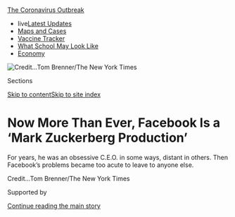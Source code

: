 <div id="app">

<div>

<div>

<div>

</div>

<div data-aria-hidden="false">

<div id="site-content" data-role="main">

<div>

<div class="css-1aor85t" style="opacity:0.000000001;z-index:-1;visibility:hidden">

<div class="css-1hqnpie">

<div class="css-epjblv">

<span class="css-17xtcya">[Technology](/section/technology)</span><span class="css-x15j1o">|</span><span class="css-fwqvlz">Now
More Than Ever, Facebook Is a ‘Mark Zuckerberg
Production’</span>

</div>

<div class="css-k008qs">

<div class="css-1iwv8en">

<span class="css-18z7m18"></span>

<div>

</div>

</div>

<span class="css-1n6z4y"></span>

<div class="css-1705lsu">

<div class="css-4xjgmj">

<div class="css-4skfbu" data-role="toolbar" data-aria-label="Social Media Share buttons, Save button, and Comments Panel with current comment count" data-testid="share-tools">

  - 
  - 
  - 
  - 
    
    <div class="css-6n7j50">
    
    </div>

  - 

</div>

</div>

</div>

</div>

</div>

</div>

<div id="NYT_TOP_BANNER_REGION" class="css-11qgg8s">

<div>

<div id="styln-prism-menu-1592847958612" class="section interactive-content interactive-size-medium css-1du2ztb">

<div class="css-17ih8de interactive-body">

<div id="scroll-container" class="css-1gj85ro">

[<span class="styln-title-wrap"><span class="css-1pje3qr">The
Coronavirus</span><span class="css-1pje3qr">
Outbreak</span></span>](https://www.nytimes3xbfgragh.onion/news-event/coronavirus?action=click&pgtype=Article&state=default&region=TOP_BANNER&context=storylines_menu)

  - <span class="css-kqxiym" data-emphasize="true">live</span>[Latest
    Updates](https://www.nytimes3xbfgragh.onion/2020/08/01/world/coronavirus-covid-19.html?action=click&pgtype=Article&state=default&region=TOP_BANNER&context=storylines_menu)
  - [Maps and
    Cases](https://www.nytimes3xbfgragh.onion/interactive/2020/us/coronavirus-us-cases.html?action=click&pgtype=Article&state=default&region=TOP_BANNER&context=storylines_menu)
  - [Vaccine
    Tracker](https://www.nytimes3xbfgragh.onion/interactive/2020/science/coronavirus-vaccine-tracker.html?action=click&pgtype=Article&state=default&region=TOP_BANNER&context=storylines_menu)
  - [What School May Look
    Like](https://www.nytimes3xbfgragh.onion/interactive/2020/07/29/us/schools-reopening-coronavirus.html?action=click&pgtype=Article&state=default&region=TOP_BANNER&context=storylines_menu)
  - [Economy](https://www.nytimes3xbfgragh.onion/live/2020/07/31/business/stock-market-today-coronavirus?action=click&pgtype=Article&state=default&region=TOP_BANNER&context=storylines_menu)

</div>

</div>

</div>

</div>

</div>

<div id="fullBleedHeaderContent">

<div class="css-1mre5cn">

![<span class="css-cnj6d5 e1z0qqy90" itemprop="copyrightHolder"><span class="css-1ly73wi e1tej78p0">Credit...</span><span><span>Tom
Brenner/The New York
Times</span></span></span>](https://static01.graylady3jvrrxbe.onion/images/2020/05/17/business/00zuck-sub/merlin_159071070_4d828857-4686-40bc-89f4-dcba28775807-articleLarge.jpg?quality=75&auto=webp&disable=upscale)

</div>

<div class="css-hy7cq4">

<div class="css-6cn7ki">

<div class="NYTAppHideMasthead css-1bcu9v6 e1suatyy0">

<div class="section css-1o1qe8k e1suatyy2">

<div class="css-cu5p7t er09x8g0">

<div class="css-6n7j50">

</div>

<span class="css-1dv1kvn">Sections</span>

[Skip to content](#site-content)[Skip to site index](#site-index)

</div>

<div class="css-10698na e1huz5gh0">

</div>

</div>

</div>

<div class="css-1sojcmr ehdk2mb0">

# Now More Than Ever, Facebook Is a ‘Mark Zuckerberg Production’

</div>

For years, he was an obsessive C.E.O. in some ways, distant in others.
Then Facebook’s problems became too acute to leave to anyone
else.

</div>

</div>

<div class="css-nwzfg5 e1gnum310">

<span class="css-1f9pvn2 technology"></span><span class="css-cnj6d5 e1z0qqy90" itemprop="copyrightHolder"><span class="css-1ly73wi e1tej78p0">Credit...</span><span><span>Tom
Brenner/The New York Times</span></span></span>

</div>

<div id="sponsor-wrapper" class="css-1hyfx7x">

<div id="sponsor-slug" class="css-19vbshk">

Supported by

</div>

[Continue reading the main
story](#after-sponsor)

<div id="sponsor" class="ad sponsor-wrapper" style="text-align:center;height:100%;display:block">

</div>

<div id="after-sponsor">

</div>

</div>

<div class="css-1wx1auc e1gnum311">

<div class="css-18e8msd">

<div class="css-otjvjh epjyd6m0">

<div class="css-nmf14i ey68jwv0" data-aria-hidden="true">

[![Mike
Isaac](https://static01.graylady3jvrrxbe.onion/images/2018/02/16/multimedia/author-mike-isaac/author-mike-isaac-thumbLarge.jpg
"Mike Isaac")](https://www.nytimes3xbfgragh.onion/by/mike-isaac)[![Sheera
Frenkel](https://static01.graylady3jvrrxbe.onion/images/2018/06/14/multimedia/author-sheera-frenkel/author-sheera-frenkel-thumbLarge.png
"Sheera Frenkel")](https://www.nytimes3xbfgragh.onion/by/sheera-frenkel)[![Cecilia
Kang](https://static01.graylady3jvrrxbe.onion/images/2019/01/29/multimedia/author-cecilia-kang/author-cecilia-kang-thumbLarge.png
"Cecilia Kang")](https://www.nytimes3xbfgragh.onion/by/cecilia-kang)

</div>

<div class="css-1baulvz">

By [<span class="css-1baulvz" itemprop="name">Mike
Isaac</span>](https://www.nytimes3xbfgragh.onion/by/mike-isaac),
[<span class="css-1baulvz" itemprop="name">Sheera
Frenkel</span>](https://www.nytimes3xbfgragh.onion/by/sheera-frenkel)
and [<span class="css-1baulvz last-byline" itemprop="name">Cecilia
Kang</span>](https://www.nytimes3xbfgragh.onion/by/cecilia-kang)

</div>

</div>

  - 
    
    <div class="css-ld3wwf e16638kd2">
    
    Published May 16, 2020Updated July 8,
    2020
    
    </div>

  - 
    
    <div class="css-4xjgmj">
    
    <div class="css-pvvomx" data-role="toolbar" data-aria-label="Social Media Share buttons, Save button, and Comments Panel with current comment count" data-testid="share-tools">
    
      - 
      - 
      - 
      - 
        
        <div class="css-6n7j50">
        
        </div>
    
      - 
    
    </div>
    
    </div>

</div>

</div>

</div>

<div class="section meteredContent css-1r7ky0e" name="articleBody" itemprop="articleBody">

<div class="audioFigureHeading">

### Listen to This Article

<span class="css-16qbtva">Audio Recording by Audm</span>

</div>

<div class="css-qe9gm7">

<div>

</div>

</div>

<div class="css-1fanzo5 StoryBodyCompanionColumn">

<div class="css-53u6y8">

*To hear more audio stories from publishers like The New York Times,
download* [*Audm for iPhone or
Android*](https://www.audm.com/?utm_source=nyt&utm_medium=embed&utm_campaign=facebook_zuckerberg_production)*.*

SAN FRANCISCO — On Jan. 27, at a regularly scheduled Monday morning
meeting with top executives at
[Facebook](https://www.nytimes3xbfgragh.onion/2020/05/21/technology/facebook-remote-work-coronavirus.html),
[Mark
Zuckerberg](https://www.nytimes3xbfgragh.onion/2020/06/02/technology/zuckerberg-defends-facebook-trump-posts.html)
turned the agenda to the coronavirus. For weeks, he told his staff, he
had been hearing from global health care experts that the virus had the
makings of a pandemic, and now Facebook needed to prepare for a
worst-case scenario — one in which the company’s ability to [combat
misinformation](https://www.nytimes3xbfgragh.onion/2020/03/08/technology/coronavirus-misinformation-social-media.html),
scammers and conspiracy theorists would be tested as never before.

To start, Mr. Zuckerberg said, the company should take some of the tools
it had developed to fight 2020 election garbage and attempt to retool
them for the pathogen. He asked executives in charge of every department
to develop plans for responding to a global outbreak by the end of the
week.

The meeting, described by two people who attended it, helped vault
Facebook ahead of other companies — and even some governments — in
preparing for Covid-19. And it exemplified a change in how the
36-year-old is running the company he founded.

Since the day he coded the words “a Mark Zuckerberg production” onto
every blue-and-white Facebook page, he has been the singular face of the
social network. But to an extent not widely appreciated outside Silicon
Valley, Mr. Zuckerberg has long been a kind of binary chief executive —
extraordinarily involved in some aspects of the business, and virtually
hands-off in areas that he finds less interesting.

</div>

</div>

<div class="css-1fanzo5 StoryBodyCompanionColumn">

<div class="css-53u6y8">

The beginning of the end of Mr. Zuckerberg’s distanced leadership came
on Nov. 8, 2016, with the election of Donald Trump. From that moment, a
relentless series of crises — his casual dismissal of concerns over fake
news as “[a pretty crazy
idea](https://www.theguardian.com/technology/2016/nov/10/facebook-fake-news-us-election-mark-zuckerberg-donald-trump)”;
revelations that the platform had been used as a plaything for
[state-sponsored
espionage](https://www.nytimes3xbfgragh.onion/2017/09/07/us/politics/russia-facebook-twitter-election.html);
the [Cambridge Analytica
scandal](https://www.nytimes3xbfgragh.onion/2018/04/04/us/politics/cambridge-analytica-scandal-fallout.html)
— jolted Mr. Zuckerberg to tighten his grip.

Many of his consolidation tactics have been highly visible: He replaced
the outside founders of Instagram and WhatsApp with loyalists, and he
refashioned Facebook’s already-friendly board to be even more
deferential, swapping out five of its nine members.

</div>

</div>

<div class="css-79elbk" data-testid="photoviewer-wrapper">

<div class="css-z3e15g" data-testid="photoviewer-wrapper-hidden">

</div>

<div class="css-1a48zt4 ehw59r15" data-testid="photoviewer-children">

![<span class="css-16f3y1r e13ogyst0" data-aria-hidden="true">Sheryl
Sandberg testifies before the Senate. Mr. Zuckerberg’s more hands-on
approach has effectively sidelined the most high-profile woman in
technology.</span><span class="css-cnj6d5 e1z0qqy90" itemprop="copyrightHolder"><span class="css-1ly73wi e1tej78p0">Credit...</span><span>Tom
Brenner for The New York
Times</span></span>](https://static01.graylady3jvrrxbe.onion/images/2020/05/17/business/00zuck3/merlin_152318454_1f864ee5-2334-49a4-8143-aadf99de5330-articleLarge.jpg?quality=75&auto=webp&disable=upscale)

</div>

</div>

<div class="css-1fanzo5 StoryBodyCompanionColumn">

<div class="css-53u6y8">

With the attention of a quarter of the world’s population to sell to
advertisers, Facebook is so colossal that org-chart moves have the
effect of creating powerful new characters on the global policy stage.
Mr. Zuckerberg has elevated lieutenants to win over hostile territories
— the Republican operative Joel Kaplan in Washington, and the former
deputy prime minister of Britain, Sir Nicholas Clegg, in the eurozone.
And his more hands-on approach has caused, by the zero-sum logic of
corporate clout, an effective sidelining of Sheryl Sandberg, his chief
operating officer and the most high-profile woman in technology.

Now, the coronavirus has presented Mr. Zuckerberg with the opportunity
to demonstrate that he has grown into his responsibilities as a leader —
a 180-degree turn from the aloof days of 2016. It’s given him the chance
to lead 50,000 employees through a crisis that, for once, is not of
their own making. And seizing the moment might allow Mr. Zuckerberg to
prove a thesis that he truly believes: That if one sees past its
capacity for destruction, Facebook can be a force for good.

</div>

</div>

<div class="css-1fanzo5 StoryBodyCompanionColumn">

<div class="css-53u6y8">

“Mark has taken an active role in the leadership of Facebook from its
founding through to today,” Dave Arnold, a company spokesman, said in an
emailed statement. “We’re fortunate to have such engaged leaders,
including Mark, Sheryl and the entire leadership team. Facebook is a
better company for it.”

The revamp has not gone without incident. In early May, Facebook
struggled with how to handle a viral conspiracy video known as
“[Plandemic](https://www.nytimes3xbfgragh.onion/2020/05/09/technology/plandemic-judy-mikovitz-coronavirus-disinformation.html),”
waffling as the footage spread to the screens of millions of users. Last
week, reporters at the Detroit Metro Times showed that the company was
blind to [assassination-stoking
activity](https://www.metrotimes.com/news-hits/archives/2020/05/11/whitmer-becomes-target-of-dozens-of-threats-on-private-facebook-groups-ahead-of-armed-rally-in-lansing)
on pages with 400,000 members.

Still, for Mr. Zuckerberg, the pandemic has the potential to be a more
favorable backdrop than what 2020 would have ordinarily been dominated
by — the presidential election and the difficulties of policing
political speech.

In theory, the crisis plays to some of his strengths. Through his
personal philanthropy, the Chan Zuckerberg Initiative, he has long been
interested in curing and preventing disease. Covid is borderless, like
Facebook itself, and will require a supranational response at a scale
few other organizations are equipped to handle. Solutions, if they ever
come, will be grounded in science and not emotion or
politics.

<div id="NYT_MAIN_CONTENT_1_REGION" class="css-9tf9ac">

<div>

<div id="styln-covid-updates-markets" class="section interactive-content interactive-size-medium css-1ftcdic">

<div class="css-17ih8de interactive-body">

<div id="styln-briefing-block">

<div class="briefing-block-header-section">

# [Latest Updates: Economy](https://www.nytimes3xbfgragh.onion/live/2020/07/31/business/stock-market-today-coronavirus?action=click&pgtype=Article&state=default&region=MAIN_CONTENT_1&context=storylines_live_updates)

</div>

<div class="briefing-block-lb-items">

<div class="briefing-block-update-time">

[32h
ago](https://www.nytimes3xbfgragh.onion/live/2020/07/31/business/stock-market-today-coronavirus?action=click&pgtype=Article&state=default&region=MAIN_CONTENT_1&context=storylines_live_updates#kodaks-chief-executive-was-given-stock-options-then-the-share-price-spiked-1000-percent)

</div>

<div>

[Kodak’s chief executive was given stock options. Then the share price
spiked 1,000
percent.](https://www.nytimes3xbfgragh.onion/live/2020/07/31/business/stock-market-today-coronavirus?action=click&pgtype=Article&state=default&region=MAIN_CONTENT_1&context=storylines_live_updates#kodaks-chief-executive-was-given-stock-options-then-the-share-price-spiked-1000-percent)

</div>

<div class="briefing-block-update-time">

[35h
ago](https://www.nytimes3xbfgragh.onion/live/2020/07/31/business/stock-market-today-coronavirus?action=click&pgtype=Article&state=default&region=MAIN_CONTENT_1&context=storylines_live_updates#fitch-ratings-downgrades-its-outlook-on-us-debt)

</div>

<div>

[Fitch Ratings downgrades its outlook on U.S.
debt.](https://www.nytimes3xbfgragh.onion/live/2020/07/31/business/stock-market-today-coronavirus?action=click&pgtype=Article&state=default&region=MAIN_CONTENT_1&context=storylines_live_updates#fitch-ratings-downgrades-its-outlook-on-us-debt)

</div>

<div class="briefing-block-update-time">

[41h
ago](https://www.nytimes3xbfgragh.onion/live/2020/07/31/business/stock-market-today-coronavirus?action=click&pgtype=Article&state=default&region=MAIN_CONTENT_1&context=storylines_live_updates#us-sanctions-more-chinese-officials-over-human-rights-violations-as-tensions-flare)

</div>

<div>

[U.S. sanctions more Chinese officials over human rights violations as
tensions
flare](https://www.nytimes3xbfgragh.onion/live/2020/07/31/business/stock-market-today-coronavirus?action=click&pgtype=Article&state=default&region=MAIN_CONTENT_1&context=storylines_live_updates#us-sanctions-more-chinese-officials-over-human-rights-violations-as-tensions-flare)

</div>

</div>

<div class="briefing-block-footer">

<div class="briefing-block-footer-meta">

[See more
updates](https://www.nytimes3xbfgragh.onion/live/2020/07/31/business/stock-market-today-coronavirus?action=click&pgtype=Article&state=default&region=MAIN_CONTENT_1&context=storylines_live_updates)

</div>

<div class="briefing-block-briefinglinks">

<span>More live coverage:</span>
[Global](https://www.nytimes3xbfgragh.onion/2020/08/01/world/coronavirus-covid-19.html?action=click&pgtype=Article&state=default&region=MAIN_CONTENT_1&context=storylines_live_updates)

</div>

</div>

</div>

</div>

</div>

</div>

</div>

Or the pandemic could take all that is dangerous about Facebook and
amplify it. When the stakes are not merely a presidential election but
global health, any role the company plays in elevating toxic information
has the potential to make all its prior harms seem trivial. And if Mr.
Zuckerberg is fully in control of his company in a way he wasn’t before
— as acknowledged by interviews with more than two dozen people — the
success or failure of its response will reside entirely with him.

“I think it’s going to piss off a lot of people,” Mr. Zuckerberg said of
his new management style in an interview [at a tech
conference](https://www.cnbc.com/2020/01/31/mark-zuckerberg-silicon-slopes-speech-honesty-will-piss-off-people.html)
earlier this year. “But frankly, the old approach was pissing off a lot
of people, too.”

## ‘Until now, I’ve been a peacetime leader’

In Silicon Valley, there is a certain kind of company founder whose
title is C.E.O. but who presents himself as a “product guy.” A
product-guy C.E.O. feels more at home developing what is for sale than
actually running the company.

</div>

</div>

<div class="css-1fanzo5 StoryBodyCompanionColumn">

<div class="css-53u6y8">

At Apple, Steve Jobs was a product guy, inventing the iPhone while
leaving the supply chain to his C.O.O. At Amazon, Jeff Bezos is a
product guy, obsessing about retail customers while others run the
profitable web-hosting division. And at Facebook, for more than a
decade, Mark Zuckerberg was a product guy’s product guy.

In practice, this meant Mr. Zuckerberg dove into important new products,
giving direct orders to middle managers in charge of whatever feature he
was obsessed with that week. It also meant he was comfortable delegating
in areas that interested him less keenly — including the advertising
machine that generated $70 billion in revenue last year. Even less
compelling to Mr. Zuckerberg was the realm of Facebook policy around
what kind of speech was and was not permitted. Those subjects fell into
a specific category: Too important to ignore, but not exactly what a
young billionaire wants to spend all of his time on.

Oversight of those areas went to his trusted inner circle, known as the
M-Team. Short for “Mark Team,” its members knew they were never likely
to succeed him as chief executive, but they could remain powerful and
autonomous within their own departments. At the top was Ms. Sandberg,
Mr. Zuckerberg’s second-in-command, whose portfolio spanned advertising,
marketing, regulation, communications and beyond.

The 2016 election made it clear to Mr. Zuckerberg that the accommodation
was no longer viable, as he and Ms. Sandberg were
[pilloried](https://www.nytimes3xbfgragh.onion/2018/11/14/technology/facebook-data-russia-election-racism.html)
for being absent and distracted, if not willfully negligent. Afterward,
Mr. Zuckerberg spent a chunk of 2017 on a [state-by-state tour of
America](https://www.nytimes3xbfgragh.onion/2017/05/25/technology/zuckerberg-harvard-commencement-road-trip.html),
but it wasn’t well received; mostly, his photogenic purple-state antics
— sitting on tractors, attending church, bottle-feeding calves — just
fed the rumor that he was making a run for president. Mr. Zuckerberg
resolved to take control of the global superpower in which he already
dominated the voting.

First, he made a show of owning up to its failures. “It’s clear now that
we didn’t do enough,” he told reporters on a [conference
call](https://about.fb.com/news/2018/04/hard-questions-protecting-peoples-information/)
in 2018, reflecting on the company’s string of missteps. “We didn’t
focus enough on preventing abuse and thinking through how people could
use these tools to do harm as well. We didn’t take a broad enough view
of what our responsibility is, and that was a huge mistake.” He added:
“It was my mistake.”

Not long after, in July 2018, Mr. Zuckerberg called a meeting with his
top lieutenants. In the past, he had used the group’s semiannual
gatherings to chart new courses for Facebook products, or discuss new
technology he was interested in capitalizing on. This time, he told his
executives that his focus was on himself. With Facebook constantly under
attack from outsiders, Mr. Zuckerberg said, he needed to reinvent
himself for “wartime.”

“Up until now, I’ve been a peacetime leader,” Mr. Zuckerberg said,
according to three people who were present but not authorized to discuss
the meeting publicly. “That’s going to change.” Mr. Zuckerberg said he
would be making more decisions on his own, based on his instincts and
vision for the company. Wartime leaders were quicker and more decisive,
he said, and they didn’t let fear of angering others paralyze them.
(Some details of the meeting were previously
[reported](https://www.wsj.com/articles/with-facebook-at-war-zuckerberg-adopts-more-aggressive-style-1542577980)
by The Wall Street Journal.)

</div>

</div>

<div class="css-1fanzo5 StoryBodyCompanionColumn">

<div class="css-53u6y8">

Mr. Zuckerberg directed Facebook’s so-called “family of apps” —
Instagram, Messenger, WhatsApp and Facebook proper — to work more
closely together. Instagram had to start sending traffic back to the
flagship product; WhatsApp had to better integrate with its sister
social media services. Rather than execute Mr. Zuckerberg’s vision, the
heads of Instagram, Kevin Systrom and Mike Krieger, left the company in
September 2018, after earlier departures by the disillusioned founders
of WhatsApp. Together, they forfeited more than a billion dollars in
compensation.

</div>

</div>

<div class="css-79elbk" data-testid="photoviewer-wrapper">

<div class="css-z3e15g" data-testid="photoviewer-wrapper-hidden">

</div>

<div class="css-1a48zt4 ehw59r15" data-testid="photoviewer-children">

<div class="css-1xdhyk6 erfvjey0">

<span class="css-1ly73wi e1tej78p0">Image</span>

<div class="css-zjzyr8">

<div data-testid="lazyimage-container" style="height:257.77777777777777px">

</div>

</div>

</div>

<span class="css-16f3y1r e13ogyst0" data-aria-hidden="true">Mr
Zuckerberg speaking at Georgetown University last
October.</span><span class="css-cnj6d5 e1z0qqy90" itemprop="copyrightHolder"><span class="css-1ly73wi e1tej78p0">Credit...</span><span>Justin
T. Gellerson for The New York Times</span></span>

</div>

</div>

<div class="css-1fanzo5 StoryBodyCompanionColumn">

<div class="css-53u6y8">

Mr. Zuckerberg also began to participate more directly in meetings that
had previously been Ms. Sandberg’s domain — from the nitty-gritty of
taking down disinformation campaigns, to winding philosophical
discussions on how Facebook ought to handle political ads. Employees
couldn’t help but notice a shift in the balance of power in one of
technology’s most lucrative partnerships.

Giving speeches and schmoozing policymakers were two of Ms. Sandberg’s
specialties. Mr. Zuckerberg began to do more of that, too, starting with
a [lofty public
address](https://www.nytimes3xbfgragh.onion/2019/10/17/business/zuckerberg-facebook-free-speech.html)
at Georgetown University’s hallowed Gaston Hall, where more than a
century’s worth of dignitaries had orated from the same antique,
carved-wood podium.

Mr. Zuckerberg continued the speaking tour with regulator-heavy
engagements in Utah, Belgium, Germany and elsewhere. In Europe, where
Facebook had an especially frosty relationship with government agencies,
he tapped Mr. Clegg, who has grown into a new role as the company’s
diplomat-in-chief.

Publicly, Ms. Sandberg has said her role at Facebook is larger than
ever; she is directing a [$100 million grant
program](https://www.facebookcorewwwi.onion/business/boost/grants) for
small businesses hurt by the pandemic. Many of the new hires, including
Mr. Clegg, report to her, and she has said she has always wanted Mr.
Zuckerberg to be more visible. “I think we don’t spend that much time
worrying about our public image,” Ms. Sandberg said in an [NBC podcast
interview](https://www.nbcnews.com/podcast/byers-market/transcript-facebook-s-sheryl-sandberg-n1145051)
in February. “The issue is not what people think of me or Mark
personally. What it is, is how are we doing as a company?”

But privately, Ms. Sandberg has worried that she was being pushed aside
and that her role at Facebook has become less important, said two people
who work within her department. Through a spokesperson, Ms. Sandberg
declined to comment.

</div>

</div>

<div class="css-1fanzo5 StoryBodyCompanionColumn">

<div class="css-53u6y8">

Facebook disputes that the relationship has changed. “There’s a clear
structure. Mark is driving the product side of things, while Sheryl is
running the business side of things,” David Fischer, Facebook’s chief
revenue officer, said in an interview. “It doesn’t mean it’s all or
nothing — it’s not zero-sum between them.”

## ‘An adroit performer’

Facebook devoted 2019 to a full-out lobbying assault on Washington,
committing $16.7 million to influence policymakers. Only two other
companies spent more. But even beyond cash, Facebook’s most powerful
weapon was access to its C.E.O.

Mr. Kaplan — a well-connected veteran of the George W. Bush
administration — began arranging for Mr. Zuckerberg to host dinners with
influential conservatives, including Senator Lindsey Graham of South
Carolina and the Fox News host Tucker Carlson. Mr. Kaplan also nurtured
a relationship between Mr. Zuckerberg and Jared Kushner, President
Trump’s son-in-law.

In September 2019, New York’s attorney general announced a multistate
investigation into whether Facebook had broken antitrust laws. For Mr.
Zuckerberg, it was the clearest indication yet that politics and
government required his full attention — a potentially existential
threat to his company that could no longer be delegated to others. A
week later, he traveled to Washington to court members of both parties.

In a private room at Ris, an upscale restaurant next to the
Ritz-Carlton, Mr. Zuckerberg dined with prominent Senate Democrats. The
group included Mark Warner of Virginia and Richard Blumenthal of
Connecticut — both longtime critics of Facebook’s security and privacy
practices — as well as officials newer to tech policy, such as Jeanne
Shaheen of New Hampshire, Catherine Cortez Masto of Nevada and Angus
King, the independent from Maine.

Over grilled salmon, chicken potpie and roasted brussels sprouts, Mr.
Zuckerberg gamely did the kind of basic D.C. give-and-take he’d long
asked Ms. Sandberg to handle: He listened intently and made assurances
about a range of Facebook issues, from foreign election interference to
cryptocurrency.

“He’s an adroit performer,” Mr. Blumenthal said in an interview. “Almost
certainly a result of professional advice, and maybe coaching and a lot
of guidance from a heavy team of lobbyists here in Washington.” Mr.
Warner added: “For a while, I think Facebook, along with a lot of tech
companies in the Valley, thought that dealing with Washington was sort
of beneath them. I think Mr. Zuckerberg has realized that it’s to his
benefit to engage with us directly.”

</div>

</div>

<div class="css-1fanzo5 StoryBodyCompanionColumn">

<div class="css-53u6y8">

The Democratic dinner was just a warm-up for the really important
meeting, which came the next day: Mr. Kaplan and Mr. Kushner arranged
for Mr. Zuckerberg to sit down with the president. The two men had never
met. Ahead of the Sept. 19 session, Mr. Zuckerberg asked his Washington
staff to brief him about Mr. Trump’s Facebook presence, so that he could
casually rattle off some statistics in the Oval
Office.

</div>

</div>

<div class="css-79elbk" data-testid="photoviewer-wrapper">

<div class="css-z3e15g" data-testid="photoviewer-wrapper-hidden">

</div>

<div class="css-1a48zt4 ehw59r15" data-testid="photoviewer-children">

<div class="css-1xdhyk6 erfvjey0">

<span class="css-1ly73wi e1tej78p0">Image</span>

<div class="css-zjzyr8">

<div data-testid="lazyimage-container" style="height:257.77777777777777px">

</div>

</div>

</div>

<span class="css-16f3y1r e13ogyst0" data-aria-hidden="true">Mr.
Zuckerberg on Capitol Hill. He is now gamely performing the kind of
basic D.C. give-and-take he’d long asked Ms. Sandberg to
handle.</span><span class="css-cnj6d5 e1z0qqy90" itemprop="copyrightHolder"><span class="css-1ly73wi e1tej78p0">Credit...</span><span>Samuel
Corum/Getty Images</span></span>

</div>

</div>

<div class="css-1fanzo5 StoryBodyCompanionColumn">

<div class="css-53u6y8">

Wearing a dark blue suit and a burgundy tie, Mr. Zuckerberg sat between
Mr. Kushner and Mr. Kaplan, facing Mr. Trump and his jumbo glass of Diet
Coke. Mr. Zuckerberg quickly noted that the president had the highest
level of engagement of any world leader on the social network. Mr. Trump
— who had previously savaged Facebook on a range of issues — immediately
adopted a new tone, describing the conversation in social media posts as
“nice.”

A month later, the president invited Mr. Zuckerberg — along with
Facebook board member and Trump supporter Peter Thiel — to a [private
White House dinner](https://www.nbcnews.com/news/amp/ncna1087986), which
went undisclosed for weeks. Mr. Zuckerberg’s simple flattery seems to
have paid off. Mr. Trump hasn’t publicly castigated the company since,
and months later, he continues to tell audiences that he is “No. 1” on
the world’s largest social network.

Within Facebook, Mr. Zuckerberg’s more engaged style was rankling
employees. The discontent boiled over later in October, after Mr.
Zuckerberg publicly laid out how Facebook would regulate political
speech on the platform. In the name of free speech, he had said, the
social network would not police what politicians said in political ads —
even if they lied. Facebook was not in the business of being an arbiter
of truth, nor did it want to be, Mr. Zuckerberg said.

In response, [more than 250 employees signed an internal
memo](https://www.nytimes3xbfgragh.onion/2019/10/28/technology/facebook-mark-zuckerberg-political-ads.html)
arguing that free speech and paid speech were different and that
misinformation was harmful to all. Facebook’s position on political
advertising is “a threat to what FB stands for,” the employees wrote.
“We strongly object to this policy as it stands.”

Days later, on Halloween, Mr. Zuckerberg led a regular weekly
question-and-answer session with employees. Near the end, someone
dressed in an enormous, inflatable Pikachu costume lumbered toward the
microphone and pressed the C.E.O. on his policy, according to three
people who were present.

</div>

</div>

<div class="css-1fanzo5 StoryBodyCompanionColumn">

<div class="css-53u6y8">

Mr. Zuckerberg, now less worried than ever about trying to make everyone
happy, reiterated his position. When versions of the same question kept
popping up during the session, he held firm.

“This is not a democracy,” he said.

## The bleach test

“Not a democracy” could also describe Facebook’s nine-person board of
directors. Mr. Zuckerberg chairs the group, holds a majority of voting
shares and controls its dynamics.

The board isn’t exactly a check on his power. Last year, Kenneth
Chenault, the former chief executive of American Express, suggested
creating an independent committee to scrutinize the company’s challenges
and pose the sort of probing questions the board wasn’t used to being
asked. The idea, previously
[reported](https://www.wsj.com/articles/mark-zuckerberg-asserts-control-of-facebook-pushing-aside-dissenters-11588106984)
by The Journal, was swiftly voted down by Mr. Zuckerberg and others.

Other board disagreements, specifically around political advertising and
the spread of misinformation, always ended with Mr. Zuckerberg’s point
of view winning out. In March, Mr. Chenault announced he would not stand
for re-election; soon, so did another director, Jeffrey Zients, who had
also challenged some of Mr. Zuckerberg’s positions.

To replace them, Mr. Zuckerberg picked Drew Houston, the chief executive
of Dropbox, who was also a longtime friend and occasional
Ping-Pong[partner](https://www.usatoday.com/story/tech/talkingtech/2017/03/09/ping-pong-night-out-tech-ceos-zuckerberg-houston-and-kalanick/98985578/),
and Peggy Alford, the former chief financial officer of the Chan
Zuckerberg Initiative. Three other appointees are set to join the board
this year, including executives from McKinsey and Co. and Estée Lauder.
The remaining three board members are a friendly bunch: Mr. Thiel and
Marc Andreessen, venture capitalists who are among Facebook’s earliest
and most loyal investors, and Ms. Sandberg.

With his board issues in the rearview, Mr. Zuckerberg has been able to
devote more of his attention to the coronavirus. He started following
the disease early, fielding reports from experts including Tom Frieden,
the former director of the Centers for Disease Control. Mr. Zuckerberg
was advised not to trust preliminary reports out of China that the virus
was contained, or the baseless assurances from Mr. Trump that it would
not greatly affect the United States. On March 19, well ahead of many
states’ stay-at-home orders, Mr. Zuckerberg broadcast a live video chat
with Dr. Anthony Fauci, the country’s top infectious disease official,
on his personal Facebook
page.

</div>

</div>

<div class="css-79elbk" data-testid="photoviewer-wrapper">

<div class="css-z3e15g" data-testid="photoviewer-wrapper-hidden">

</div>

<div class="css-1a48zt4 ehw59r15" data-testid="photoviewer-children">

<div class="css-1xdhyk6 erfvjey0">

<span class="css-1ly73wi e1tej78p0">Image</span>

<div class="css-zjzyr8">

<div data-testid="lazyimage-container" style="height:217.17777777777778px">

</div>

</div>

</div>

<span class="css-16f3y1r e13ogyst0" data-aria-hidden="true">Mr.
Zuckerberg interviews Dr. Anthony Fauci. The pandemic has given the
Facebook chief a chance to lead 50,000 employees through a crisis that,
for once, is not of their own making.</span>

</div>

</div>

<div class="css-1fanzo5 StoryBodyCompanionColumn">

<div class="css-53u6y8">

Since the pandemic began, video and audio calls on Facebook Messenger
and WhatsApp have more than doubled. Group calls in some especially
hard-hit countries, like Italy, soared by 1,000 percent. Messaging
across Instagram and Facebook is up 50 percent across many of the
busiest countries. Homebound in Palo Alto, Mr. Zuckerberg has been
pushing his employees to build new products that people can use to
connect with one another. The latest is a rival to
[Zoom](https://www.nytimes3xbfgragh.onion/2020/04/24/technology/zoom-rivals-virus-facebook-google.html),
which he hopes will corner the video-calling market.

</div>

</div>

<div class="css-1fanzo5 StoryBodyCompanionColumn">

<div class="css-53u6y8">

“When the world changes quickly, people have new needs, and that means
that there are more new segments to build,” he said on a [conference
call](https://www.fool.com/earnings/call-transcripts/2020/04/29/facebook-inc-fb-q1-2020-earnings-call-transcript.aspx)
with investors in April. “I have always believed that in times of
economic downturn, the right thing to do is to keep investing in
building the future.”

It remains to be seen what an increasingly visible Mr. Zuckerberg will
do when challenged by the powerful. In March, in an
[interview](https://www.nytimes3xbfgragh.onion/2020/03/15/business/media/coronavirus-facebook-twitter-social-media.html)
with The New York Times, he said Facebook would not tolerate
“misinformation that has imminent risk of danger.” He cited as an
example “things like ‘You can cure this by drinking bleach.’ I mean,
that’s just in a different class.”

Days later, during a White House news conference, Mr. Trump wondered
aloud about an “[injection
inside](https://www.nytimes3xbfgragh.onion/2020/04/24/us/politics/trump-inject-disinfectant-bleach-coronavirus.html)”
of disinfectant. As poison control centers were flooded with questions
and the makers of Clorox and Lysol issued statements imploring Americans
not to ingest their caustic cleaners, Facebook wilted, and across the
platform, video of the comments went [swiftly
viral](https://www.nytimes3xbfgragh.onion/2020/04/30/technology/trump-coronavirus-social-media.html).

</div>

</div>

</div>

<div>

</div>

<div>

</div>

<div>

</div>

<div>

<div id="bottom-wrapper" class="css-1ede5it">

<div id="bottom-slug" class="css-l9onyx">

Advertisement

</div>

[Continue reading the main
story](#after-bottom)

<div id="bottom" class="ad bottom-wrapper" style="text-align:center;height:100%;display:block;min-height:90px">

</div>

<div id="after-bottom">

</div>

</div>

</div>

</div>

</div>

## Site Index

<div>

</div>

## Site Information Navigation

  - [© <span>2020</span> <span>The New York Times
    Company</span>](https://help.nytimes3xbfgragh.onion/hc/en-us/articles/115014792127-Copyright-notice)

<!-- end list -->

  - [NYTCo](https://www.nytco.com/)
  - [Contact
    Us](https://help.nytimes3xbfgragh.onion/hc/en-us/articles/115015385887-Contact-Us)
  - [Work with us](https://www.nytco.com/careers/)
  - [Advertise](https://nytmediakit.com/)
  - [T Brand Studio](http://www.tbrandstudio.com/)
  - [Your Ad
    Choices](https://www.nytimes3xbfgragh.onion/privacy/cookie-policy#how-do-i-manage-trackers)
  - [Privacy](https://www.nytimes3xbfgragh.onion/privacy)
  - [Terms of
    Service](https://help.nytimes3xbfgragh.onion/hc/en-us/articles/115014893428-Terms-of-service)
  - [Terms of
    Sale](https://help.nytimes3xbfgragh.onion/hc/en-us/articles/115014893968-Terms-of-sale)
  - [Site
    Map](https://spiderbites.nytimes3xbfgragh.onion)
  - [Help](https://help.nytimes3xbfgragh.onion/hc/en-us)
  - [Subscriptions](https://www.nytimes3xbfgragh.onion/subscription?campaignId=37WXW)

</div>

</div>

</div>

</div>
